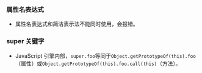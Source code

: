 ### 属性名表达式

- 属性名表达式和简洁表示法不能同时使用，会报错。

### super 关键字

- JavaScript 引擎内部，`super.foo`等同于`Object.getPrototypeOf(this).foo`（属性）或`Object.getPrototypeOf(this).foo.call(this)`（方法）。